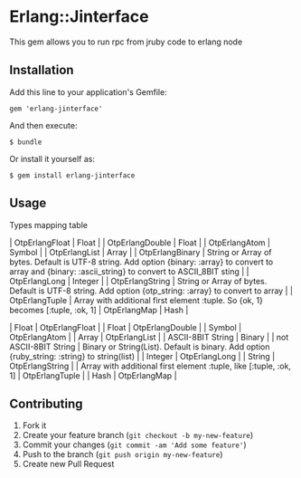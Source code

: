 # Erlang::Jinterface

This gem allows you to run rpc from jruby code to erlang node

## Installation

Add this line to your application's Gemfile:

    gem 'erlang-jinterface'

And then execute:

    $ bundle

Or install it yourself as:

    $ gem install erlang-jinterface

## Usage

Types mapping table

| OtpErlangFloat | Float |
| OtpErlangDouble | Float |
| OtpErlangAtom | Symbol |
| OtpErlangList | Array |
| OtpErlangBinary | String or Array of bytes. Default is UTF-8 string. Add option {binary: :array} to convert to array and {binary: :ascii_string} to convert to ASCII_8BIT sting |
| OtpErlangLong | Integer |
| OtpErlangString | String or Array of bytes. Default is UTF-8 string. Add option {otp_string: :array} to convert to array |
| OtpErlangTuple | Array with additional first element :tuple. So {ok, 1} becomes [:tuple, :ok, 1]
| OtpErlangMap | Hash |

| Float | OtpErlangFloat |
| Float | OtpErlangDouble |
| Symbol | OtpErlangAtom |
| Array | OtpErlangList |
| ASCII-8BIT String | Binary |
| not ASCII-8BIT String | Binary or String(List). Default is binary. Add option {ruby_string: :string} to string(list) |
| Integer | OtpErlangLong |
| String | OtpErlangString |
| Array with additional first element :tuple, like [:tuple, :ok, 1] | OtpErlangTuple |
| Hash | OtpErlangMap |

## Contributing

1. Fork it
2. Create your feature branch (`git checkout -b my-new-feature`)
3. Commit your changes (`git commit -am 'Add some feature'`)
4. Push to the branch (`git push origin my-new-feature`)
5. Create new Pull Request
